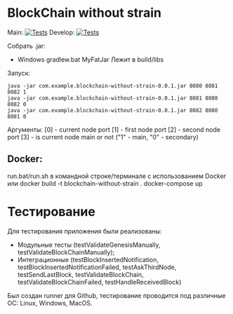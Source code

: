 # BlockChain without strain

Main:
[![Tests](https://github.com/Morphylix/blockchain-without-strain/actions/workflows/gradle-tests.yml/badge.svg?branch=main)](https://github.com/Morphylix/blockchain-without-strain/actions/workflows/gradle-tests.yml)
Develop:
[![Tests](https://github.com/Morphylix/blockchain-without-strain/actions/workflows/gradle-tests.yml/badge.svg?branch=dev)](https://github.com/Morphylix/blockchain-without-strain/actions/workflows/gradle-tests.yml)

Собрать .jar:
- Windows gradlew.bat MyFatJar
Лежит в build/libs

Запуск:
```
java -jar com.example.blockchain-without-strain-0.0.1.jar 8080 8081 8082 1
java -jar com.example.blockchain-without-strain-0.0.1.jar 8081 8080 8082 0
java -jar com.example.blockchain-without-strain-0.0.1.jar 8082 8080 8081 0
```
Аргументы:
[0] - current node port
[1] - first node port
[2] - second node port
[3] - is current node main or not ("1" - main, "0" - secondary)

## Docker:

run.bat/run.sh в командной строке/терминале с использованием Docker
или 
docker build -t blockchain-without-strain .
docker-compose up

# Тестирование

Для тестирования приложения были реализованы:

- Модульные тесты (testValidateGenesisManually, testValidateBlockChainManually);
- Интеграционные (testBlockInsertedNotification, testBlockInsertedNotificationFailed, testAskThirdNode, testSendLastBlock, testValidateBlockChain, testValidateBlockChainFailed, testHandleReceivedBlock)

Был создан runner для Github, тестирование проводится под различные ОС: Linux, Windows, MacOS.